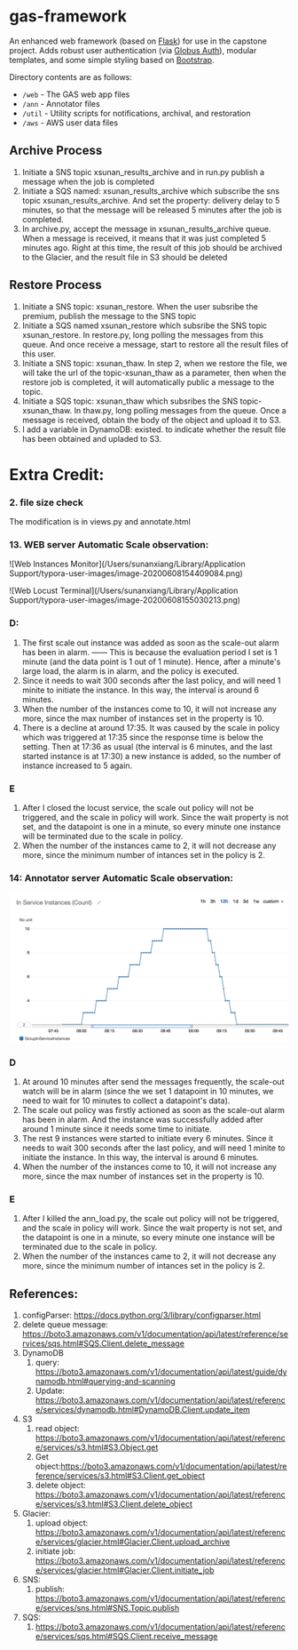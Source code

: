 # gas-framework
An enhanced web framework (based on [Flask](http://flask.pocoo.org/)) for use in the capstone project. Adds robust user authentication (via [Globus Auth](https://docs.globus.org/api/auth)), modular templates, and some simple styling based on [Bootstrap](http://getbootstrap.com/).

Directory contents are as follows:
* `/web` - The GAS web app files
* `/ann` - Annotator files
* `/util` - Utility scripts for notifications, archival, and restoration
* `/aws` - AWS user data files

## Archive Process

1. Initiate a SNS topic xsunan_results_archive and in run.py publish a message when the job is completed
2. Initiate a SQS named: xsunan_results_archive which subscribe the sns topic xsunan_results_archive. And set the property: delivery delay to 5 minutes, so that the message will be released 5 minutes after the job is completed.
3. In archive.py, accept the message in xsunan_results_archive queue. When a message is received, it means that it was just completed 5 minutes ago. Right at this time, the result of this job should be archived to the Glacier, and the result file in S3 should be deleted

## Restore Process

1. Initiate a SNS topic: xsunan_restore. When the user subsribe the premium, publish the message to the SNS topic
2. Initiate a SQS named xsunan_restore which subsribe the SNS topic xsunan_restore. In restore.py, long polling the messages from this queue. And once receive a message, start to restore all the result files of this user.
3. Initiate a SNS topic: xsunan_thaw. In step 2, when we restore the file, we will take the url of the topic-xsunan_thaw as a parameter, then when the restore job is completed, it will automatically public a message to the topic.
4. Initiate a SQS topic: xsunan_thaw which subsribes the SNS topic-xsunan_thaw. In thaw.py, long polling messages from the queue. Once a message is received, obtain the body of the object and upload it to S3.
5. I add a variable in DynamoDB: existed. to indicate whether the result file has been obtained and upladed to S3.

# Extra Credit:

### 2. file size check

The modification is in views.py and annotate.html

### 13. WEB server Automatic Scale observation: 

![Web Instances Monitor](/Users/sunanxiang/Library/Application Support/typora-user-images/image-20200608154409084.png)



![Web Locust Terminal](/Users/sunanxiang/Library/Application Support/typora-user-images/image-20200608155030213.png)

### D:

1. The first scale out instance was added as soon as the scale-out alarm has been in alarm. —— This is because the evaluation period I set is 1 minute (and the data point is 1 out of 1 minute). Hence, after a minute's large load, the alarm is in alarm, and the policy is executed.
2.  Since it needs to wait 300 seconds after the last policy, and will need 1 minite to initiate the instance. In this way, the interval is around 6 minutes. 
3. When the number of the instances come to 10, it will not increase any more, since the max number of instances set in the property is 10.
4. There is a decline at around 17:35. It was caused by the scale in policy which was triggered at 17:35 since the response time is below the setting. Then at 17:36 as usual (the interval is 6 minutes, and the last started instance is at 17:30) a new instance is added, so the number of instance increased to 5 again.

### E

1. After I closed the locust service, the scale out policy will not be triggered, and the scale in policy will work. Since the wait property is not set, and the datapoint is one in a minute, so every minute one instance will be terminated due to the scale in policy.
2. When the number of the instances came to 2, it will not decrease any more, since the minimum number of intances set in the policy is 2.



### 14: Annotator server Automatic Scale observation: 

![image-20200608123907629](./readme_images/ann_monitor.png)

### D

1. At around 10 minutes after send the messages frequently, the scale-out watch will be in alarm (since the we set 1 datapoint in 10 minutes, we need to wait for 10 minutes to collect a datapoint's data). 
2. The scale out policy was firstly actioned as soon as the scale-out alarm has been in alarm. And the instance was successfully added after around 1 minute since it needs some time to initiate.
3. The rest 9 instances were started to initiate every 6 minutes. Since it needs to wait 300 seconds after the last policy, and will need 1 minite to initiate the instance. In this way, the interval is around 6 minutes. 
4. When the number of the instances come to 10, it will not increase any more, since the max number of instances set in the property is 10.

### E

1. After I killed the ann_load.py, the scale out policy will not be triggered, and the scale in policy will work. Since the wait property is not set, and the datapoint is one in a minute, so every minute one instance will be terminated due to the scale in policy.
2. When the number of the instances came to 2, it will not decrease any more, since the minimum number of intances set in the policy is 2.

## References:

1. configParser: https://docs.python.org/3/library/configparser.html
2. delete queue message: https://boto3.amazonaws.com/v1/documentation/api/latest/reference/services/sqs.html#SQS.Client.delete_message
3. DynamoDB 
   1. query: https://boto3.amazonaws.com/v1/documentation/api/latest/guide/dynamodb.html#querying-and-scanning
   2. Update: https://boto3.amazonaws.com/v1/documentation/api/latest/reference/services/dynamodb.html#DynamoDB.Client.update_item
4. S3
   1. read object: https://boto3.amazonaws.com/v1/documentation/api/latest/reference/services/s3.html#S3.Object.get
   2. Get object:https://boto3.amazonaws.com/v1/documentation/api/latest/reference/services/s3.html#S3.Client.get_object
   3. delete object: https://boto3.amazonaws.com/v1/documentation/api/latest/reference/services/s3.html#S3.Client.delete_object
5. Glacier:
   1. upload object: https://boto3.amazonaws.com/v1/documentation/api/latest/reference/services/glacier.html#Glacier.Client.upload_archive
   2. initiate job: https://boto3.amazonaws.com/v1/documentation/api/latest/reference/services/glacier.html#Glacier.Client.initiate_job
6. SNS:
   1. publish: https://boto3.amazonaws.com/v1/documentation/api/latest/reference/services/sns.html#SNS.Topic.publish
7. SQS:
   1. https://boto3.amazonaws.com/v1/documentation/api/latest/reference/services/sqs.html#SQS.Client.receive_message